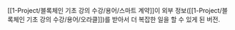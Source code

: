 [[1-Project/블록체인 기초 강의 수강/용어/스마트 계약]]이 외부 정보([[1-Project/블록체인 기초 강의 수강/용어/오라클]])를 받아서 더 복잡한 일을 할 수 있게 된 버전.